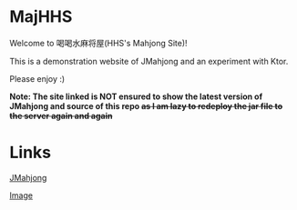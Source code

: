 # MajHHS
Welcome to 喝喝水麻将屋(HHS's Mahjong Site)!

This is a demonstration website of JMahjong and an experiment with Ktor.

Please enjoy :)

**Note: The site linked is NOT ensured to show the latest version of JMahjong and source of this repo ~~as I am lazy to redeploy the jar file to the server again and again~~**

# Links
[JMahjong](https://github.com/XiaoGeNintendo/JMahjong)

[Image](https://majandofu.com/mahjong-images)
